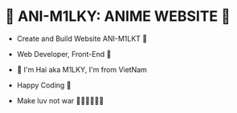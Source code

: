 # 💎 ANI-M1LKY: ANIME WEBSITE 💎

- Create and Build Website ANI-M1LKT 🚀
- Web Developer, Front-End 🥇

- 💎 I'm Hai aka M1LKY, I'm from VietNam
- Happy Coding 🥰
- Make luv not war 💖💛🧡💚💙💜
